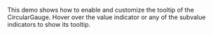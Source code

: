 This demo shows how to&nbsp;enable and customize the tooltip of&nbsp;the CircularGauge. Hover over the value indicator or&nbsp;any of&nbsp;the subvalue indicators to&nbsp;show its tooltip.